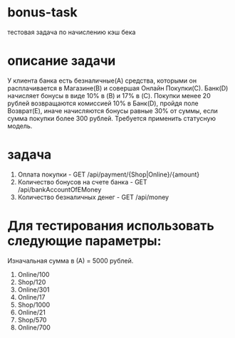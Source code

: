 # bonus-task
тестовая задача по начислению кэш бека
# описание задачи
У клиента банка есть безналичные(A) средства, которыми он расплачивается в Магазине(B) и совершая Онлайн Покупки(С). Банк(D) начисляет бонусы в виде 10% в (B) и 17% в (C). Покупки менее 20 рублей возвращаются комиссией 10% в Банк(D), пройдя поле Возврат(E), иначе начисляются бонусы равные 30% от суммы, если сумма покупки более 300 рублей.
Требуется применить статусную модель.
# задача 
1. Оплата покупки - GET /api/payment/{Shop|Online}/{amount} 
2. Количество бонусов на счете банка - GET /api/bankAccountOfEMoney
3. Количество безналичных денег - GET /api/money

# Для тестирования использовать следующие параметры:
Изначальная сумма в (А) = 5000 рублей.
1. Online/100
2. Shop/120
3. Online/301
4. Online/17
5. Shop/1000
6. Online/21
7. Shop/570
8. Online/700

